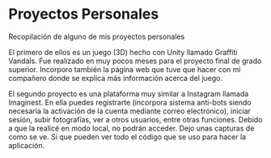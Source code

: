 # Proyectos Personales
Recopilación de alguno de mis proyectos personales

El primero de ellos es un juego (3D) hecho con Unity llamado Graffiti Vandals. Fue realizado en muy pocos meses para el proyecto final de grado superior. Incorporo también la página web que tuve que hacer con mi compañero donde se explica más información acerca del juego. 

El segundo proyecto es una plataforma muy similar a Instagram llamada Imaginest. En ella puedes registrarte (incorpora sistema anti-bots siendo necesaria la activación de la cuenta mediante correo electrónico), iniciar sesión, subir fotografías, ver a otros usuarios, entre otras funciones. Debido a que la realicé en modo local, no podrán acceder. Dejo unas capturas de como se ve. Si que pueden ver todo el código que se uso para hacer la aplicación.

